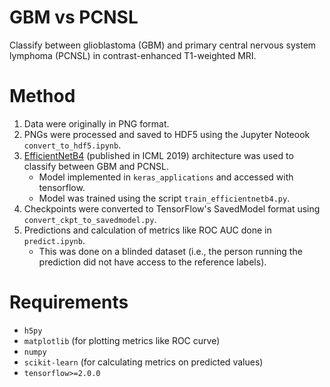 # GBM vs PCNSL

Classify between glioblastoma (GBM) and primary central nervous system lymphoma (PCNSL) in contrast-enhanced T1-weighted MRI.

# Method

1. Data were originally in PNG format.
2. PNGs were processed and saved to HDF5 using the Jupyter Noteook `convert_to_hdf5.ipynb`.
3. [EfficientNetB4](https://arxiv.org/abs/1905.11946) (published in ICML 2019) architecture was used to classify between GBM and PCNSL.
    - Model implemented in `keras_applications` and accessed with tensorflow.
    - Model was trained using the script `train_efficientnetb4.py`.
4. Checkpoints were converted to TensorFlow's SavedModel format using `convert_ckpt_to_savedmodel.py`.
5. Predictions and calculation of metrics like ROC AUC done in `predict.ipynb`.
    - This was done on a blinded dataset (i.e., the person running the prediction did not have access to the reference labels).


# Requirements

- `h5py`
- `matplotlib` (for plotting metrics like ROC curve)
- `numpy`
- `scikit-learn` (for calculating metrics on predicted values)
- `tensorflow>=2.0.0`
